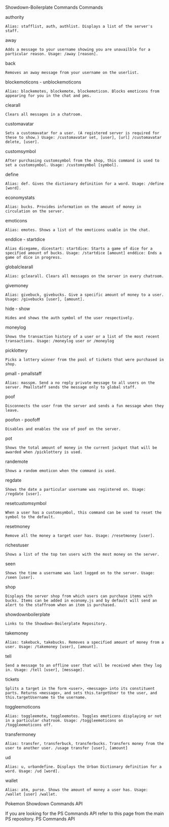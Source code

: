 Showdown-Boilerplate Commands
Commands

authority

    Alias: stafflist, auth, authlist. Displays a list of the server's staff.

away

    Adds a message to your username showing you are unavailble for a particular reason. Usage: /away [reason].

back

    Removes an away message from your username on the userlist.

blockemoticons - unblockemoticons

    Alias: blockemotes, blockemote, blockemoticon. Blocks emoticons from appearing for you in the chat and pms.

clearall

    Clears all messages in a chatroom.

customavatar

    Sets a customavatar for a user. (A registered server is required for these to show.) Usage: /customavatar set, [user], [url] /customavatar delete, [user].

customsymbol

    After purchasing customsymbol from the shop, this command is used to set a customsymbol. Usage: /customsymbol [symbol].

define

    Alias: def. Gives the dictionary definition for a word. Usage: /define [word].

economystats

    Alias: bucks. Provides information on the amount of money in circulation on the server.

emoticons

    Alias: emotes. Shows a list of the emoticons usable in the chat.

enddice - startdice

    Alias dicegame, dicestart: startdice: Starts a game of dice for a specified amount of bucks. Usage: /startdice [amount] enddice: Ends a game of dice in progress.

globalclearall

    Alias: gclearall. Clears all messages on the server in every chatroom.

givemoney

    Alias: givebuck, givebucks. Give a specific amount of money to a user. Usage: /givebucks [user], [amount].

hide - show

    Hides and shows the auth symbol of the user respectively.

moneylog

    Shows the transaction history of a user or a list of the most recent transactions. Usage: /moneylog user or /moneylog

picklottery

    Picks a lottery winner from the pool of tickets that were purchased in shop.

pmall - pmallstaff

    Alias: masspm. Send a no reply private message to all users on the server. Pmallstaff sends the message only to global staff.

poof

    Disconnects the user from the server and sends a fun message when they leave.

poofon - poofoff

    Disables and enables the use of poof on the server.

pot

    Shows the total amount of money in the current jackpot that will be awarded when /picklottery is used.

randemote

    Shows a random emoticon when the command is used.

regdate

    Shows the date a particular username was registered on. Usage: /regdate [user].

resetcustomsymbol

    When a user has a customsymbol, this command can be used to reset the symbol to the default.

resetmoney

    Remove all the money a target user has. Usage: /resetmoney [user].

richestuser

    Shows a list of the top ten users with the most money on the server.

seen

    Shows the time a username was last logged on to the server. Usage: /seen [user].

shop

    Displays the server shop from which users can purchase items with bucks. Items can be added in economy.js and by default will send an alert to the staffroom when an item is purchased.

showdownboilerplate

    Links to the Showdown-Boilerplate Repository.

takemoney

    Alias: takebuck, takebucks. Removes a specified amount of money from a user. Usage: /takemoney [user], [amount].

tell

    Send a message to an offline user that will be received when they log in. Usage: /tell [user], [message].

tickets

    Splits a target in the form <user>, <message> into its constituent parts. Returns <message>, and sets this.targetUser to the user, and this.targetUsername to the username.

toggleemoticons

    Alias: toggleemote, toggleemotes. Toggles emoticons displaying or not in a particular chatroom. Usage: /toggleemoticons on
    /toggleemoticons off.

transfermoney

    Alias: transfer, transferbuck, transferbucks. Transfers money from the user to another user. /usage transfer [user], [amount]

ud

    Alias: u, urbandefine. Displays the Urban Dictionary definition for a word. Usage: /ud [word].

wallet

    Alias: atm, purse. Shows the amount of money a user has. Usage: /wallet [user] /wallet.

Pokemon Showdown Commands API

If you are looking for the PS Commands API refer to this page from the main PS repository. PS Commands API
